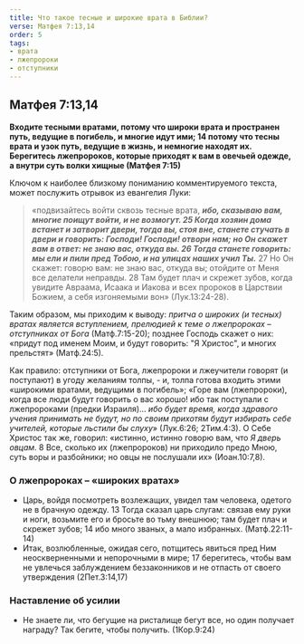 ```yaml
---
title: Что такое тесные и широкие врата в Библии?
verse: Матфея 7:13,14
order: 5
tags: 
- врата
- лжепророки
- отступники
---
```


## Матфея 7:13,14

**Входите тесными вратами, потому что широки врата и пространен путь, ведущие в погибель, и многие идут ими; 14 потому что тесны врата и узок путь, ведущие в жизнь, и немногие находят их.  Берегитесь лжепророков, которые приходят к вам в овечьей одежде, а внутри суть волки хищные (Матфея 7:15)**

Ключом к наиболее близкому пониманию комментируемого текста, может послужить отрывок из евангелия Луки:

>«подвизайтесь войти сквозь тесные врата, ***ибо, сказываю вам, многие поищут войти, и не возмогут. 25 Когда хозяин дома встанет и затворит двери, тогда вы, стоя вне, станете стучать в двери и говорить: Господи! Господи! отвори нам; но Он скажет вам в ответ: не знаю вас, откуда вы. 26 Тогда станете говорить: мы ели и пили пред Тобою, и на улицах наших учил Ты.*** 27 Но Он скажет: говорю вам: не знаю вас, откуда вы; отойдите от Меня все делатели неправды. 28 Там будет плач и скрежет зубов, когда увидите Авраама, Исаака и Иакова и всех пророков в Царствии Божием, а себя изгоняемыми вон» (Лук.13:24-28). 

Таким образом, мы приходим к выводу: *притча о широких (и тесных) вратах является вступлением, прелюдией к теме о лжепророках – отступниках от Бога* (Матф.7:15-20); позднее Господь скажет о них: «придут под именем Моим, и будут говорить: "Я Христос", и многих прельстят» (Матф.24:5). 

Как правило: отступники от Бога, лжепророки и лжеучители говорят (и поступают) в угоду желаниям толпы, - и, толпа готова входить этими «широкими вратами, ведущими в погибель»; «Горе вам (лжепророки), когда все люди будут говорить о вас хорошо! ибо так поступали с лжепророками (предки Израиля)… *ибо будет время, когда здравого учения принимать не будут, но по своим прихотям будут избирать себе учителей, которые льстили бы слуху*» (Лук.6:26; 2Тим.4:3). О Себе Христос так же, говорил: «истинно, истинно говорю вам, что *Я дверь овцам*. 8 Все, сколько их (лжепророков) ни приходило предо Мною, суть воры и разбойники; но овцы не послушали их» (Иоан.10:7,8). 

### О лжепророках – «широких вратах»

- Царь, войдя посмотреть возлежащих, увидел там человека, одетого не в брачную одежду. 13 Тогда сказал царь слугам: связав ему руки и ноги, возьмите его и бросьте во тьму внешнюю; там будет плач и скрежет зубов; 14 ибо много званых, а мало избранных. (Матф.22:11-14)
- Итак, возлюбленные, ожидая сего, потщитесь явиться пред Ним неоскверненными и непорочными в мире; 17 берегитесь, чтобы вам не увлечься заблуждением беззаконников и не отпасть от своего утверждения (2Пет.3:14,17)

### Наставление об усилии

- Не знаете ли, что бегущие на ристалище бегут все, но один получает награду? Так бегите, чтобы получить. (1Кор.9:24)